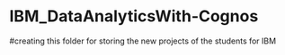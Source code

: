 # IBM_DataAnalyticsWith-Cognos
#creating this folder for storing the new projects of the students for IBM
